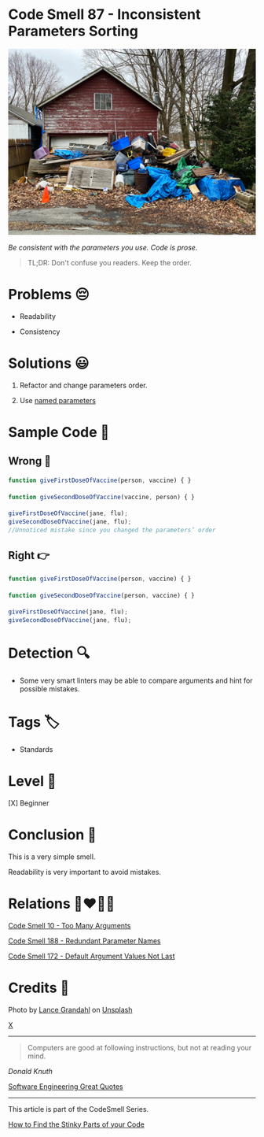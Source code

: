 # Code Smell 87 - Inconsistent Parameters Sorting

![Code Smell 87 - Inconsistent Parameters Sorting](Code%20Smell%2087%20-%20Inconsistent%20Parameters%20Sorting.jpg)

*Be consistent with the parameters you use. Code is prose.*

> TL;DR: Don't confuse you readers. Keep the order.

# Problems 😔 

- Readability

- Consistency

# Solutions 😃

1. Refactor and change parameters order.

2. Use [named parameters](https://en.wikipedia.org/wiki/Named_parameter)

# Sample Code 📖

## Wrong 🚫

<!-- [Gist Url](https://gist.github.com/mcsee/1f21534bd7ddf9390271ed0badd7352b) -->

```javascript
function giveFirstDoseOfVaccine(person, vaccine) { }

function giveSecondDoseOfVaccine(vaccine, person) { }

giveFirstDoseOfVaccine(jane, flu);
giveSecondDoseOfVaccine(jane, flu);  
//Unnoticed mistake since you changed the parameters’ order
```

## Right 👉

<!-- [Gist Url](https://gist.github.com/mcsee/e33e4b69f36750d7a24621f70aba155c) -->

```javascript
function giveFirstDoseOfVaccine(person, vaccine) { }

function giveSecondDoseOfVaccine(person, vaccine) { }

giveFirstDoseOfVaccine(jane, flu);
giveSecondDoseOfVaccine(jane, flu);
```

# Detection 🔍

- Some very smart linters may be able to compare arguments and hint for possible mistakes.

# Tags 🏷️

- Standards

# Level 🔋

[X] Beginner

# Conclusion 🏁

This is a very simple smell. 

Readability is very important to avoid mistakes.

# Relations 👩‍❤️‍💋‍👨

[Code Smell 10 - Too Many Arguments](https://github.com/mcsee/Software-Design-Articles/tree/main/Articles/Code%20Smells/Code%20Smell%2010%20-%20Too%20Many%20Arguments/readme.md)

[Code Smell 188 - Redundant Parameter Names](https://github.com/mcsee/Software-Design-Articles/tree/main/Articles/Code%20Smells/Code%20Smell%20188%20-%20Redundant%20Parameter%20Names/readme.md)

[Code Smell 172 - Default Argument Values Not Last](https://github.com/mcsee/Software-Design-Articles/tree/main/Articles/Code%20Smells/Code%20Smell%20172%20-%20Default%20Argument%20Values%20Not%20Last/readme.md)

# Credits 🙏

Photo by [Lance Grandahl](https://unsplash.com/@lg17) on [Unsplash](https://unsplash.com/s/photos/disorder)
  
[X](https://twitter.com/BelloneDavide/status/1441462443364864006)

* * *

> Computers are good at following instructions, but not at reading your mind.

_Donald Knuth_

[Software Engineering Great Quotes](https://github.com/mcsee/Software-Design-Articles/tree/main/Articles/Quotes/Software%20Engineering%20Great%20Quotes/readme.md)

* * *

This article is part of the CodeSmell Series.

[How to Find the Stinky Parts of your Code](https://github.com/mcsee/Software-Design-Articles/tree/main/Articles/Code%20Smells/How%20to%20Find%20the%20Stinky%20parts%20of%20your%20Code/readme.md)